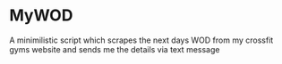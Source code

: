 # MyWOD

A minimilistic script which scrapes the next days WOD from my crossfit gyms website and sends me the details via text message
